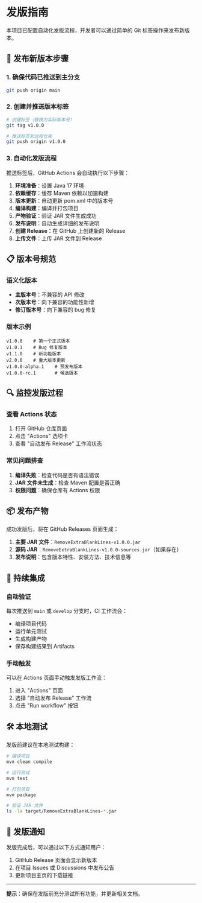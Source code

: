 # 发版指南

本项目已配置自动化发版流程，开发者可以通过简单的 Git 标签操作来发布新版本。

## 🚀 发布新版本步骤

### 1. 确保代码已推送到主分支
```bash
git push origin main
```

### 2. 创建并推送版本标签
```bash
# 创建标签（替换为实际版本号）
git tag v1.0.0

# 推送标签到远程仓库
git push origin v1.0.0
```

### 3. 自动化发版流程

推送标签后，GitHub Actions 会自动执行以下步骤：

1. **环境准备**：设置 Java 17 环境
2. **依赖缓存**：缓存 Maven 依赖以加速构建
3. **版本更新**：自动更新 pom.xml 中的版本号
4. **编译构建**：编译并打包项目
5. **产物验证**：验证 JAR 文件生成成功
6. **发布说明**：自动生成详细的发布说明
7. **创建 Release**：在 GitHub 上创建新的 Release
8. **上传文件**：上传 JAR 文件到 Release

## 📋 版本号规范

### 语义化版本
- **主版本号**：不兼容的 API 修改
- **次版本号**：向下兼容的功能性新增
- **修订版本号**：向下兼容的 bug 修复

### 版本示例
```
v1.0.0    # 第一个正式版本
v1.0.1    # Bug 修复版本
v1.1.0    # 新功能版本
v2.0.0    # 重大版本更新
v1.0.0-alpha.1    # 预发布版本
v1.0.0-rc.1       # 候选版本
```

## 🔍 监控发版过程

### 查看 Actions 状态
1. 打开 GitHub 仓库页面
2. 点击 "Actions" 选项卡
3. 查看 "自动发布 Release" 工作流状态

### 常见问题排查
1. **编译失败**：检查代码是否有语法错误
2. **JAR 文件未生成**：检查 Maven 配置是否正确
3. **权限问题**：确保仓库有 Actions 权限

## 📦 发布产物

成功发版后，将在 GitHub Releases 页面生成：

1. **主要 JAR 文件**：`RemoveExtraBlankLines-v1.0.0.jar`
2. **源码 JAR**：`RemoveExtraBlankLines-v1.0.0-sources.jar`（如果存在）
3. **发布说明**：包含版本特性、安装方法、技术信息等

## 🔄 持续集成

### 自动验证
每次推送到 `main` 或 `develop` 分支时，CI 工作流会：
- 编译项目代码
- 运行单元测试
- 生成构建产物
- 保存构建结果到 Artifacts

### 手动触发
可以在 Actions 页面手动触发发版工作流：
1. 进入 "Actions" 页面
2. 选择 "自动发布 Release" 工作流
3. 点击 "Run workflow" 按钮

## 🛠️ 本地测试

发版前建议在本地测试构建：

```bash
# 编译项目
mvn clean compile

# 运行测试
mvn test

# 打包项目
mvn package

# 验证 JAR 文件
ls -la target/RemoveExtraBlankLines-*.jar
```

## 📧 发版通知

发版完成后，可以通过以下方式通知用户：
1. GitHub Release 页面会显示新版本
2. 在项目 Issues 或 Discussions 中发布公告
3. 更新项目主页的下载链接

---

**提示**：确保在发版前充分测试所有功能，并更新相关文档。 